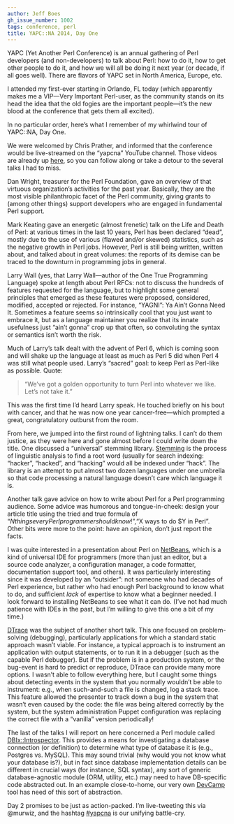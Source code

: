```yaml
---
author: Jeff Boes
gh_issue_number: 1002
tags: conference, perl
title: YAPC::NA 2014, Day One
---
```




YAPC (Yet Another Perl Conference) is an annual gathering of Perl developers (and non-developers) to talk about Perl: how to do it, how to get other people to do it, and how we will all be doing it next year (or decade, if all goes well). There are flavors of YAPC set in North America, Europe, etc.

I attended my first-ever starting in Orlando, FL today (which apparently makes me a VIP—​Very Important Perl-user, as the community stands on its head the idea that the old fogies are the important people—​it’s the new blood at the conference that gets them all excited).

In no particular order, here’s what I remember of my whirlwind tour of YAPC::NA, Day One.

We were welcomed by Chris Prather, and informed that the conference would be live-streamed on the “yapcna” YouTube channel. Those videos are already up [here](https://www.youtube.com/user/yapcna), so you can follow along or take a detour to the several talks I had to miss.

Dan Wright, treasurer for the Perl Foundation, gave an overview of that virtuous organization’s activities for the past year. Basically, they are the most visible philanthropic facet of the Perl community, giving grants to (among other things) support developers who are engaged in fundamental Perl support.

Mark Keating gave an energetic (almost frenetic) talk on the Life and Death of Perl: at various times in the last 10 years, Perl has been declared “dead”, mostly due to the use of various (flawed and/or skewed) statistics, such as the negative growth in Perl jobs. However, Perl is still being written, written about, and talked about in great volumes: the reports of its demise can be traced to the downturn in programming jobs in general.

Larry Wall (yes, that Larry Wall—​author of the One True Programming Language) spoke at length about Perl RFCs: not to discuss the hundreds of features requested for the language, but to highlight some general principles that emerged as these features were proposed, considered, modified, accepted or rejected. For instance, “YAGNI”: Ya Ain’t Gonna Need It. Sometimes a feature seems so intrinsically cool that you just want to embrace it, but as a language maintainer you realize that its innate usefulness just “ain’t gonna” crop up that often, so convoluting the syntax or semantics isn’t worth the risk.

Much of Larry’s talk dealt with the advent of Perl 6, which is coming soon and will shake up the language at least as much as Perl 5 did when Perl 4 was still what people used. Larry’s “sacred” goal: to keep Perl as Perl-like as possible. Quote:

> 
> “We’ve got a golden opportunity to turn Perl into whatever we like. Let’s not take it.”
> 

This was the first time I’d heard Larry speak. He touched briefly on his bout with cancer, and that he was now one year cancer-free—​which prompted a great, congratulatory outburst from the room.

From here, we jumped into the first round of lightning talks. I can’t do them justice, as they were here and gone almost before I could write down the title. One discussed a “universal” stemming library. [Stemming](https://en.wikipedia.org/wiki/Word_stem) is the process of linguistic analysis to find a root word (usually for search indexing: “hacker”, “hacked”, and “hacking” would all be indexed under “hack”. The library is an attempt to put almost two dozen languages under one umbrella so that code processing a natural language doesn’t care which language it is.

Another talk gave advice on how to write about Perl for a Perl programming audience. Some advice was humorous and tongue-in-cheek: design your article title using the tried and true formula of “$N things every Perl programmer should know!”, “$X ways to do $Y in Perl”. Other bits were more to the point: have an opinion, don’t just report the facts.

I was quite interested in a presentation about Perl on [NetBeans](https://netbeans.org/), which is a kind of universal IDE for programmers (more than just an editor, but a source code analyzer, a configuration manager, a code formatter, documentation support tool, and others). It was particularly interesting since it was developed by an “outsider”: not someone who had decades of Perl experience, but rather who had enough Perl background to know what to do, and sufficient *lack* of expertise to know what a beginner needed. I look forward to installing NetBeans to see what it can do. (I’ve not had much patience with IDEs in the past, but I’m willing to give this one a bit of my time.)

[DTrace](https://en.wikipedia.org/wiki/DTrace) was the subject of another short talk. This one focused on problem-solving (debugging), particularly applications for which a standard static approach wasn’t viable. For instance, a typical approach is to instrument an application with output statements, or to run it in a debugger (such as the capable Perl debugger). But if the problem is in a production system, or the bug-event is hard to predict or reproduce, DTrace can provide many more options. I wasn’t able to follow everything here, but I caught some things about detecting events in the system that you normally wouldn’t be able to instrument: e.g., when such-and-such a file is changed, log a stack trace. This feature allowed the presenter to track down a bug in the system that wasn’t even caused by the code: the file was being altered correctly by the system, but the system administration Puppet configuration was replacing the correct file with a “vanilla” version periodically!

The last of the talks I will report on here concerned a Perl module called [DBIx::Introspector](http://search.cpan.org/~frew/DBIx-Introspector-0.001000/lib/DBIx/Introspector.pm). This provides a means for investigating a database connection (or definition) to determine what type of database it is (e.g., Postgres vs. MySQL). This may sound trivial (why would you not know what your database is?), but in fact since database implementation details can be different in crucial ways (for instance, SQL syntax), any sort of generic database-agnostic module (ORM, utility, etc.) may need to have DB-specific code abstracted out. In an example close-to-home, our very own [DevCamp](http://www.devcamps.org/) tool has need of this sort of abstraction.

Day 2 promises to be just as action-packed. I’m live-tweeting this via @murwiz, and the hashtag [#yapcna](https://twitter.com/search?q=%23yapcna&src=tyah) is our unifying battle-cry.


